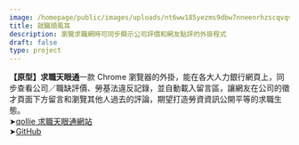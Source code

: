 ```yaml
---
image: /homepage/public/images/uploads/nt6ww185yezms9dbw7nneenrhzscqvqvgloab5_d7eoc0bsdur2l-_xnswjoh9rjyeq4a7km80-s2048.jpg
title: 就職順風耳
description: 瀏覽求職網時可同步顯示公司評價和網友點評的外掛程式
draft: false
type: project
---
```

**【原型】求職天眼通**一款 Chrome 瀏覽器的外掛，能在各大人力銀行網頁上，同步查看公司／職缺評價、勞基法違反記錄，並自動載入留言區，讓網友在公司的徵才頁面下方留言和瀏覽其他人過去的評論，期望打造勞資資訊公開平等的求職生態。\
➤[qollie 求職天眼通網站](https://www.google.com/url?q=https%3A%2F%2Fwww.qollie.com%2F&sa=D&sntz=1&usg=AOvVaw3G4YwQSc1_EeABmIQH1h-s)\
➤[GitHub](https://www.google.com/url?q=https%3A%2F%2Fgithub.com%2Fabalone0204%2FClairvoyance&sa=D&sntz=1&usg=AOvVaw1EmjX7MDTgseNauJSbeeXk)